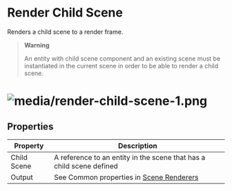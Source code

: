 # Render Child Scene

Renders a child scene to a render frame.

> **Warning**
> 
> An entity with child scene component and an existing scene must be instantiated in the current scene in order to be able to render a child scene.    

# ![media/render-child-scene-1.png](media/render-child-scene-1.png)

## Properties

| Property    | Description                                                          |
| ----------- | -------------------------------------------------------------------- |
| Child Scene | A reference to an entity in the scene that has a child scene defined |
| Output      | See Common properties in [Scene Renderers](index.md)                 |


 

 

